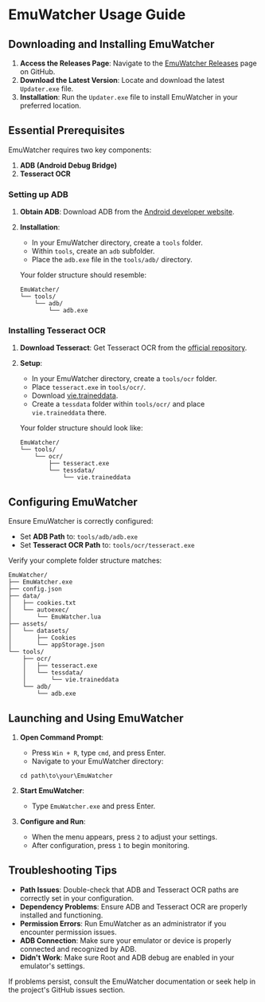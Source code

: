 # EmuWatcher Usage Guide

## Downloading and Installing EmuWatcher

1. **Access the Releases Page**: Navigate to the [EmuWatcher Releases](https://github.com/Irilith/EmuWatcher/releases) page on GitHub.
2. **Download the Latest Version**: Locate and download the latest `Updater.exe` file.
3. **Installation**: Run the `Updater.exe` file to install EmuWatcher in your preferred location.

## Essential Prerequisites

EmuWatcher requires two key components:

1. **ADB (Android Debug Bridge)**
2. **Tesseract OCR**

### Setting up ADB

1. **Obtain ADB**: Download ADB from the [Android developer website](https://developer.android.com/studio/releases/platform-tools).
2. **Installation**:
    - In your EmuWatcher directory, create a `tools` folder.
    - Within `tools`, create an `adb` subfolder.
    - Place the `adb.exe` file in the `tools/adb/` directory.

    Your folder structure should resemble:
    ```
    EmuWatcher/
    └── tools/
        └── adb/
            └── adb.exe
    ```

### Installing Tesseract OCR

1. **Download Tesseract**: Get Tesseract OCR from the [official repository](https://github.com/tesseract-ocr/tesseract).
2. **Setup**:
    - In your EmuWatcher directory, create a `tools/ocr` folder.
    - Place `tesseract.exe` in `tools/ocr/`.
    - Download [vie.traineddata](https://github.com/tesseract-ocr/tessdata/blob/main/vie.traineddata).
    - Create a `tessdata` folder within `tools/ocr/` and place `vie.traineddata` there.

    Your folder structure should look like:
    ```
    EmuWatcher/
    └── tools/
        └── ocr/
            ├── tesseract.exe
            └── tessdata/
                └── vie.traineddata
    ```

## Configuring EmuWatcher

Ensure EmuWatcher is correctly configured:

- Set **ADB Path** to: `tools/adb/adb.exe`
- Set **Tesseract OCR Path** to: `tools/ocr/tesseract.exe`

Verify your complete folder structure matches:

    EmuWatcher/
    ├── EmuWatcher.exe
    ├── config.json
    ├── data/
    │   ├── cookies.txt
    │   └── autoexec/
    │       └── EmuWatcher.lua
    ├── assets/
    │   └── datasets/
    │       ├── Cookies
    │       └── appStorage.json
    └── tools/
        ├── ocr/
        │   ├── tesseract.exe
        │   └── tessdata/
        │       └── vie.traineddata
        └── adb/
            └── adb.exe

## Launching and Using EmuWatcher

1. **Open Command Prompt**:
    - Press `Win + R`, type `cmd`, and press Enter.
    - Navigate to your EmuWatcher directory:
    ```
    cd path\to\your\EmuWatcher
    ```

2. **Start EmuWatcher**:
    - Type `EmuWatcher.exe` and press Enter.

3. **Configure and Run**:
    - When the menu appears, press `2` to adjust your settings.
    - After configuration, press `1` to begin monitoring.

## Troubleshooting Tips

- **Path Issues**: Double-check that ADB and Tesseract OCR paths are correctly set in your configuration.
- **Dependency Problems**: Ensure ADB and Tesseract OCR are properly installed and functioning.
- **Permission Errors**: Run EmuWatcher as an administrator if you encounter permission issues.
- **ADB Connection**: Make sure your emulator or device is properly connected and recognized by ADB.
- **Didn't Work**: Make sure Root and ADB debug are enabled in your emulator's settings.


If problems persist, consult the EmuWatcher documentation or seek help in the project's GitHub issues section.
